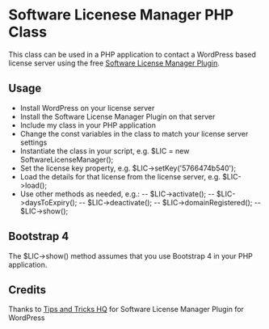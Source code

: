 # Software Licenese Manager PHP Class
This class can be used in a PHP application to contact a WordPress based license server using the free [Software License Manager Plugin](https://wordpress.org/plugins/software-license-manager/).
## Usage ##
- Install WordPress on your license server
- Install the Software License Manager Plugin on that server
- Include my class in your PHP application
- Change the const variables in the class to match your license server settings
- Instantiate the class in your script, e.g. $LIC = new SoftwareLicenseManager();
- Set the license key property, e.g. $LIC->setKey('5766474b540');
- Load the details for that license from the license server, e.g. $LIC->load();
- Use other methods as needed, e.g.:
-- $LIC->activate();
-- $LIC->daysToExpiry();
-- $LIC->deactivate();
-- $LIC->domainRegistered();
-- $LIC->show();
## Bootstrap 4 ##
The $LIC->show() method assumes that you use Bootstrap 4 in your PHP application.
## Credits ##
Thanks to [Tips and Tricks HQ](https://www.tipsandtricks-hq.com/software-license-manager-plugin-for-wordpress) for Software License Manager Plugin for WordPress

